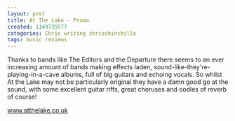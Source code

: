 ```yaml
---
layout: post
title: At The Lake - Promo
created: 1149735577
categories: Chris writing chrischinchilla
tags: music reviews
---
```


Thanks to bands like The Editors and the Departure there seems to an ever increasing amount of bands making effects laden, sound-like-they're-playing-in-a-cave albums, full of big guitars and echoing vocals. So whilst At the Lake may not be particularly original they have a damn good go at the sound, with some excellent guitar riffs, great choruses and oodles of reverb of course!

<a href='http://www.atthelake.co.uk' target='_blank'>www.atthelake.co.uk</a>
